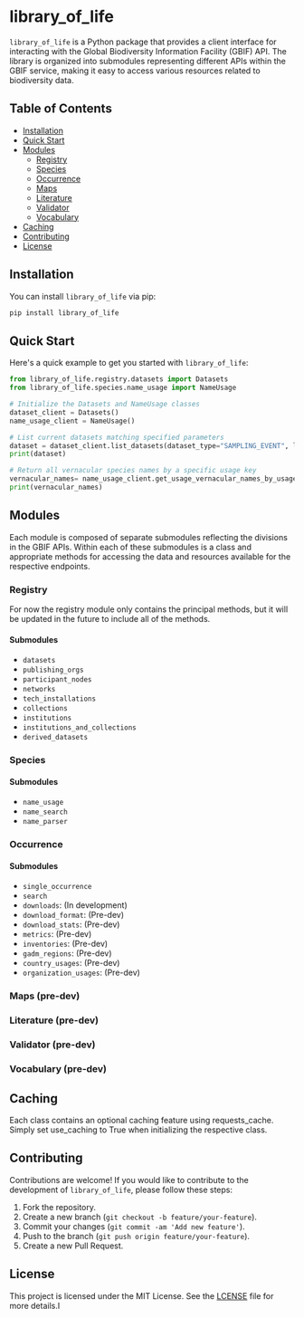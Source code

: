 # library_of_life
`library_of_life` is a Python package that provides a client interface for interacting with the Global Biodiversity Information Facility (GBIF) API. The library is organized into submodules representing different APIs within the GBIF service, making it easy to access various resources related to biodiversity data.

## Table of Contents

- [Installation](#installation)
- [Quick Start](#quick-start)
- [Modules](#modules)
  - [Registry](#registry)
  - [Species](#species)
  - [Occurrence](#occurrences)
  - [Maps](#maps)
  - [Literature](#literature)
  - [Validator](#validator)
  - [Vocabulary](#vocabulary)
- [Caching](#caching)
- [Contributing](#contributing)
- [License](#license)

## Installation

You can install `library_of_life` via pip:

```bash
pip install library_of_life
```

## Quick Start

Here's a quick example to get you started with `library_of_life`:

```python
from library_of_life.registry.datasets import Datasets
from library_of_life.species.name_usage import NameUsage

# Initialize the Datasets and NameUsage classes
dataset_client = Datasets()
name_usage_client = NameUsage()

# List current datasets matching specified parameters
dataset = dataset_client.list_datasets(dataset_type="SAMPLING_EVENT", limit=10)
print(dataset)

# Return all vernacular species names by a specific usage key
vernacular_names= name_usage_client.get_usage_vernacular_names_by_usage_key(5231190)
print(vernacular_names)
```

## Modules

Each module is composed of separate submodules reflecting the divisions in the GBIF APIs. Within each of these submodules is a class and appropriate methods for accessing the data and resources available for the respective endpoints.

### Registry

For now the registry module only contains the principal methods, but it will be updated in the future to include all of the methods.

#### Submodules

- `datasets`
- `publishing_orgs`
- `participant_nodes`
- `networks`
- `tech_installations`
- `collections`
- `institutions`
- `institutions_and_collections`
- `derived_datasets`

### Species

#### Submodules

- `name_usage`
- `name_search`
- `name_parser`

### Occurrence

#### Submodules

- `single_occurrence`
- `search`
- `downloads`: (In development)
- `download_format`: (Pre-dev)
- `download_stats`: (Pre-dev)
- `metrics`: (Pre-dev)
- `inventories`: (Pre-dev)
- `gadm_regions`: (Pre-dev)
- `country_usages`: (Pre-dev)
- `organization_usages`: (Pre-dev)

### Maps (pre-dev)

### Literature (pre-dev)

### Validator (pre-dev)

### Vocabulary (pre-dev)

## Caching

Each class contains an optional caching feature using requests_cache. Simply set use_caching to True when initializing the respective class.

## Contributing

Contributions are welcome! If you would like to contribute to the development of `library_of_life`, please follow these steps:

1. Fork the repository.
2. Create a new branch (`git checkout -b feature/your-feature`).
3. Commit your changes (`git commit -am 'Add new feature'`).
4. Push to the branch (`git push origin feature/your-feature`).
5. Create a new Pull Request.

## License

This project is licensed under the MIT License. See the [LCENSE](LICENSE) file for more details.I
